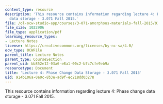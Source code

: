 ```yaml
---
content_type: resource
description: 'This resource contains information regarding lecture 4: Phase change
  data storage - 3.071 Fall 2015.'
file: /ol-ocw-studio-app/courses/3-071-amorphous-materials-fall-2015/914b106a0e0c8b3ead9fec218dd03278_MIT3_071F15_Lecture4.pdf
file_size: 1022906
file_type: application/pdf
learning_resource_types:
- Lecture Notes
license: https://creativecommons.org/licenses/by-nc-sa/4.0/
ocw_type: OCWFile
parent_title: Lecture Notes
parent_type: CourseSection
parent_uid: bb852e12-03a6-e8a1-00c2-b7c7cfe9eb9a
resourcetype: Document
title: 'Lecture 4: Phase Change Data Storage - 3.071 Fall 2015'
uid: 914b106a-0e0c-8b3e-ad9f-ec218dd03278
---
```

This resource contains information regarding lecture 4: Phase change data storage - 3.071 Fall 2015.